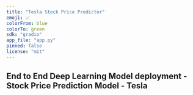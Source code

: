 ```yaml
---
title: "Tesla Stock Price Predictor"
emoji: 📈
colorFrom: blue
colorTo: green
sdk: "gradio"
app_file: "app.py"
pinned: false
license: "mit"
---
```

## End to End Deep Learning Model deployment - Stock Price Prediction Model - Tesla